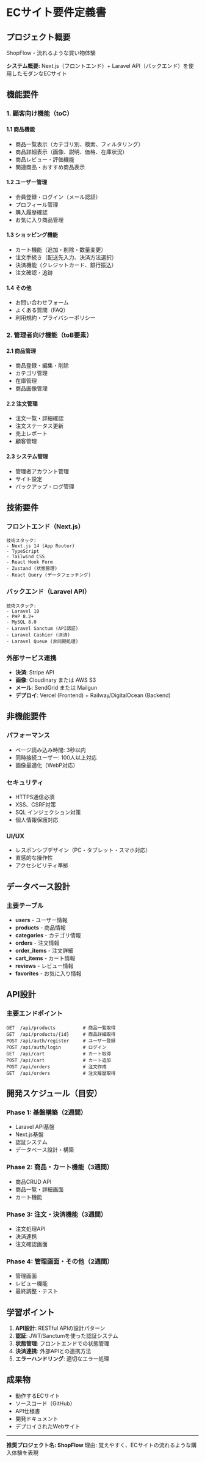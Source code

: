 # ECサイト要件定義書

## プロジェクト概要
ShopFlow - 流れるような買い物体験

**システム概要:**
Next.js（フロントエンド）+ Laravel API（バックエンド）を使用したモダンなECサイト

## 機能要件

### 1. 顧客向け機能（toC）

#### 1.1 商品機能
- 商品一覧表示（カテゴリ別、検索、フィルタリング）
- 商品詳細表示（画像、説明、価格、在庫状況）
- 商品レビュー・評価機能
- 関連商品・おすすめ商品表示

#### 1.2 ユーザー管理
- 会員登録・ログイン（メール認証）
- プロフィール管理
- 購入履歴確認
- お気に入り商品管理

#### 1.3 ショッピング機能
- カート機能（追加・削除・数量変更）
- 注文手続き（配送先入力、決済方法選択）
- 決済機能（クレジットカード、銀行振込）
- 注文確認・追跡

#### 1.4 その他
- お問い合わせフォーム
- よくある質問（FAQ）
- 利用規約・プライバシーポリシー

### 2. 管理者向け機能（toB要素）

#### 2.1 商品管理
- 商品登録・編集・削除
- カテゴリ管理
- 在庫管理
- 商品画像管理

#### 2.2 注文管理
- 注文一覧・詳細確認
- 注文ステータス更新
- 売上レポート
- 顧客管理

#### 2.3 システム管理
- 管理者アカウント管理
- サイト設定
- バックアップ・ログ管理

## 技術要件

### フロントエンド（Next.js）
```
技術スタック:
- Next.js 14 (App Router)
- TypeScript
- Tailwind CSS
- React Hook Form
- Zustand (状態管理)
- React Query (データフェッチング)
```

### バックエンド（Laravel API）
```
技術スタック:
- Laravel 10
- PHP 8.2+
- MySQL 8.0
- Laravel Sanctum (API認証)
- Laravel Cashier (決済)
- Laravel Queue (非同期処理)
```

### 外部サービス連携
- **決済**: Stripe API
- **画像**: Cloudinary または AWS S3
- **メール**: SendGrid または Mailgun
- **デプロイ**: Vercel (Frontend) + Railway/DigitalOcean (Backend)

## 非機能要件

### パフォーマンス
- ページ読み込み時間: 3秒以内
- 同時接続ユーザー: 100人以上対応
- 画像最適化（WebP対応）

### セキュリティ
- HTTPS通信必須
- XSS、CSRF対策
- SQL インジェクション対策
- 個人情報保護対応

### UI/UX
- レスポンシブデザイン（PC・タブレット・スマホ対応）
- 直感的な操作性
- アクセシビリティ準拠

## データベース設計

### 主要テーブル
- **users** - ユーザー情報
- **products** - 商品情報
- **categories** - カテゴリ情報
- **orders** - 注文情報
- **order_items** - 注文詳細
- **cart_items** - カート情報
- **reviews** - レビュー情報
- **favorites** - お気に入り情報

## API設計

### 主要エンドポイント
```
GET  /api/products          # 商品一覧取得
GET  /api/products/{id}     # 商品詳細取得
POST /api/auth/register     # ユーザー登録
POST /api/auth/login        # ログイン
GET  /api/cart              # カート取得
POST /api/cart              # カート追加
POST /api/orders            # 注文作成
GET  /api/orders            # 注文履歴取得
```

## 開発スケジュール（目安）

### Phase 1: 基盤構築（2週間）
- Laravel API基盤
- Next.js基盤
- 認証システム
- データベース設計・構築

### Phase 2: 商品・カート機能（3週間）
- 商品CRUD API
- 商品一覧・詳細画面
- カート機能

### Phase 3: 注文・決済機能（3週間）
- 注文処理API
- 決済連携
- 注文確認画面

### Phase 4: 管理画面・その他（2週間）
- 管理画面
- レビュー機能
- 最終調整・テスト

## 学習ポイント

1. **API設計**: RESTful APIの設計パターン
2. **認証**: JWT/Sanctumを使った認証システム
3. **状態管理**: フロントエンドでの状態管理
4. **決済連携**: 外部APIとの連携方法
5. **エラーハンドリング**: 適切なエラー処理

## 成果物
- 動作するECサイト
- ソースコード（GitHub）
- API仕様書
- 開発ドキュメント
- デプロイされたWebサイト

---

**推奨プロジェクト名: ShopFlow**
理由: 覚えやすく、ECサイトの流れるような購入体験を表現
